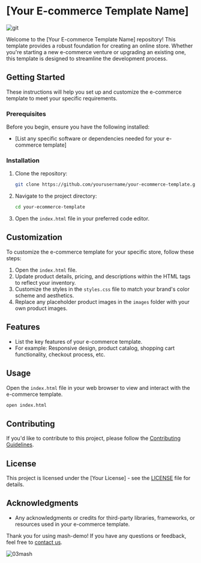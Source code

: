 # [Your E-commerce Template Name]
![git](https://github.com/LlMrc/mash-demo/assets/90993312/e69b18b5-c41a-4eea-a8ea-94939b900246)

Welcome to the [Your E-commerce Template Name] repository! This template provides a robust foundation for creating an online store. Whether you're starting a new e-commerce venture or upgrading an existing one, this template is designed to streamline the development process.

## Getting Started

These instructions will help you set up and customize the e-commerce template to meet your specific requirements.

### Prerequisites

Before you begin, ensure you have the following installed:

- [List any specific software or dependencies needed for your e-commerce template]

### Installation

1. Clone the repository:

   ```bash
   git clone https://github.com/yourusername/your-ecommerce-template.git
   ```

2. Navigate to the project directory:

   ```bash
   cd your-ecommerce-template
   ```

3. Open the `index.html` file in your preferred code editor.

## Customization

To customize the e-commerce template for your specific store, follow these steps:

1. Open the `index.html` file.
2. Update product details, pricing, and descriptions within the HTML tags to reflect your inventory.
3. Customize the styles in the `styles.css` file to match your brand's color scheme and aesthetics.
4. Replace any placeholder product images in the `images` folder with your own product images.

## Features

- List the key features of your e-commerce template.
- For example: Responsive design, product catalog, shopping cart functionality, checkout process, etc.

## Usage

Open the `index.html` file in your web browser to view and interact with the e-commerce template.

```bash
open index.html
```

## Contributing

If you'd like to contribute to this project, please follow the [Contributing Guidelines](CONTRIBUTING.md).

## License

This project is licensed under the [Your License] - see the [LICENSE](LICENSE) file for details.

## Acknowledgments

- Any acknowledgments or credits for third-party libraries, frameworks, or resources used in your e-commerce template.

Thank you for using mash-demo! If you have any questions or feedback, feel free to [contact us](mailto:llouimsrc2@gmail.com).

![03mash](https://github.com/LlMrc/mash-demo/assets/90993312/0ef028fb-e5f2-4a55-a044-17850404fdce)
